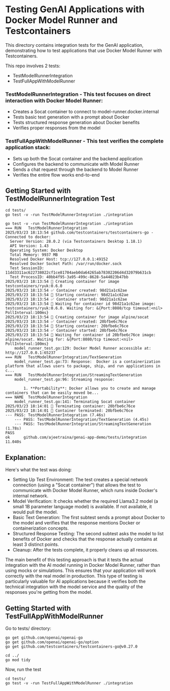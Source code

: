 # Testing GenAI Applications with Docker Model Runner and Testcontainers

This directory contains integration tests for the GenAI application, demonstrating how to test applications that use Docker Model Runner with Testcontainers.

This repo involves 2 tests:

- TestModelRunnerIntegration
- TestFullAppWithModelRunner


### TestModelRunnerIntegration - This test focuses on direct interaction with Docker Model Runner:

- Creates a Socat container to connect to model-runner.docker.internal
- Tests basic text generation with a prompt about Docker
- Tests structured response generation about Docker benefits
- Verifies proper responses from the model


### TestFullAppWithModelRunner - This test verifies the complete application stack:

- Sets up both the Socat container and the backend application
- Configures the backend to communicate with Model Runner
- Sends a chat request through the backend to Model Runner
- Verifies the entire flow works end-to-end

## Getting Started with TestModelRunnerIntegration Test


```
cd tests/
go test -v -run TestModelRunnerIntegration ./integration
```

```
go test -v -run TestModelRunnerIntegration ./integration
=== RUN   TestModelRunnerIntegration
2025/03/23 18:13:54 github.com/testcontainers/testcontainers-go - Connected to docker:
  Server Version: 28.0.2 (via Testcontainers Desktop 1.18.1)
  API Version: 1.43
  Operating System: Docker Desktop
  Total Memory: 9937 MB
  Resolved Docker Host: tcp://127.0.0.1:49152
  Resolved Docker Socket Path: /var/run/docker.sock
  Test SessionID: 11dd3311ac622738022cf1ce81704aeb0da64265ab78302206d4d32079b631cb
  Test ProcessID: 40bb4f95-3a95-499c-8628-5a44023b47bb
2025/03/23 18:13:54 🐳 Creating container for image testcontainers/ryuk:0.6.0
2025/03/23 18:13:54 ✅ Container created: 98d21a1c62ae
2025/03/23 18:13:54 🐳 Starting container: 98d21a1c62ae
2025/03/23 18:13:54 ✅ Container started: 98d21a1c62ae
2025/03/23 18:13:54 🚧 Waiting for container id 98d21a1c62ae image: testcontainers/ryuk:0.6.0. Waiting for: &{Port:8080/tcp timeout:<nil> PollInterval:100ms}
2025/03/23 18:13:54 🐳 Creating container for image alpine/socat
2025/03/23 18:13:54 ✅ Container created: 20bfbe6c76ce
2025/03/23 18:13:54 🐳 Starting container: 20bfbe6c76ce
2025/03/23 18:13:54 ✅ Container started: 20bfbe6c76ce
2025/03/23 18:13:54 🚧 Waiting for container id 20bfbe6c76ce image: alpine/socat. Waiting for: &{Port:8080/tcp timeout:<nil> PollInterval:100ms}
    model_runner_test.go:129: Docker Model Runner accessible at: http://127.0.0.1:65237
=== RUN   TestModelRunnerIntegration/TextGeneration
    model_runner_test.go:73: Response:  Docker is a containerization platform that allows users to package, ship, and run applications in c...
=== RUN   TestModelRunnerIntegration/StreamingTextGeneration
    model_runner_test.go:96: Streaming response:

        1. **Portability**: Docker allows you to create and manage containers that can be easily moved be...
=== NAME  TestModelRunnerIntegration
    model_runner_test.go:141: Terminating Socat container
2025/03/23 18:14:01 🐳 Terminating container: 20bfbe6c76ce
2025/03/23 18:14:01 🚫 Container terminated: 20bfbe6c76ce
--- PASS: TestModelRunnerIntegration (7.46s)
    --- PASS: TestModelRunnerIntegration/TextGeneration (4.45s)
    --- PASS: TestModelRunnerIntegration/StreamingTextGeneration (1.78s)
PASS
ok  	github.com/ajeetraina/genai-app-demo/tests/integration	11.040s
```



## Explanation:


Here's what the test was doing:

- Setting Up Test Environment: The test creates a special network connection (using a "Socat container") that allows the test to communicate with Docker Model Runner, which runs inside Docker's internal network.
- Model Verification: It checks whether the required Llama3.2 model (a small 1B parameter language model) is available. If not available, it would pull the model.
- Basic Text Generation: The first subtest sends a prompt about Docker to the model and verifies that the response mentions Docker or containerization concepts.
- Structured Response Testing: The second subtest asks the model to list benefits of Docker and checks that the response actually contains at least 3 distinct points.
- Cleanup: After the tests complete, it properly cleans up all resources.

The main benefit of this testing approach is that it tests the actual integration with the AI model running in Docker Model Runner, rather than using mocks or simulations. 
This ensures that your application will work correctly with the real model in production.
This type of testing is particularly valuable for AI applications because it verifies both the technical integration with the model service and the quality of the responses you're getting from the model.


## Getting Started with TestFullAppWithModelRunner


Go to tests/ directory:



```
go get github.com/openai/openai-go
go get github.com/openai/openai-go/option
go get github.com/testcontainers/testcontainers-go@v0.27.0
```

```
cd ../
go mod tidy
```


Now, run the test

```
cd tests/
go test -v -run TestFullAppWithModelRunner ./integration
```





